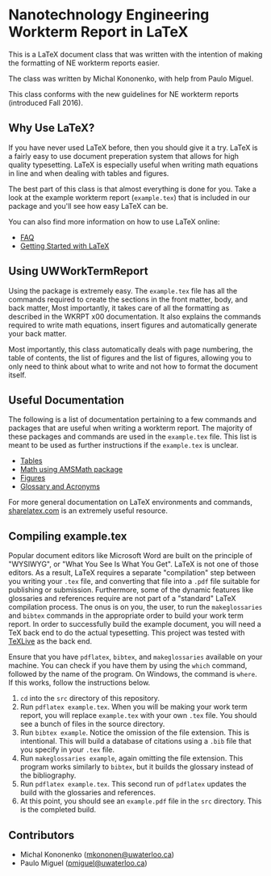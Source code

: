 # Nanotechnology Engineering Workterm Report in LaTeX

This is a LaTeX document class that was written with the intention of making the formatting of NE workterm reports easier.

The class was written by Michal Kononenko, with help from Paulo Miguel.

This class conforms with the new guidelines for NE workterm reports (introduced Fall 2016).

## Why Use LaTeX?

If you have never used LaTeX before, then you should give it a try. LaTeX is a fairly easy to use document preperation system that allows for high quality typesetting. LaTeX is especially useful when writing math equations in line and when dealing with tables and figures.

The best part of this class is that almost everything is done for you. Take a look at the example workterm report (```example.tex```) that is included in our package and you'll see how easy LaTeX can be.

You can also find more information on how to use LaTeX online:

* [FAQ][1]
* [Getting Started with LaTeX][2]

[1]: http://faq.tug.org
[2]: http://www.tug.org/begin.html

## Using UWWorkTermReport

Using the package is extremely easy. The ```example.tex``` file has all the commands required to create the sections in the front matter, body, and back matter, Most importantly, it takes care of all the formatting as described in the WKRPT x00 documentation. It also explains the commands required to write math equations, insert figures and automatically generate your back matter.

Most importantly, this class automatically deals with page numbering, the table of contents, the list of figures and the list of figures, allowing you to only need to think about what to write and not how to format the document itself.

## Useful Documentation

The following is a list of documentation pertaining to a few commands and packages that are useful when writing a workterm report. The majority of these packages and commands are used in the ```example.tex``` file. This list is meant to be used as further instructions if the ```example.tex``` is unclear.

* [Tables][3]
* [Math using AMSMath package][4]
* [Figures][5]
* [Glossary and Acronyms][6]

[3]: https://www.sharelatex.com/learn/Tables
[4]: http://bit.ly/1SOkDHR
[5]: https://www.sharelatex.com/learn/Positioning_of_Figures
[6]: https://www.sharelatex.com/learn/Glossaries

For more general documentation on LaTeX environments and commands, [sharelatex.com][7] is an extremely useful resource.

[7]: https://www.sharelatex.com/


## Compiling example.tex

Popular document editors like Microsoft Word are built on the principle of "WYSIWYG", or "What You See Is What You Get". LaTeX is not one of those editors. As a result, LaTeX requires a separate "compilation" step between you writing your ```.tex``` file, and converting that file into a ```.pdf``` file suitable for publishing or submission. Furthermore, some of the dynamic features like glossaries and references require are not part of a "standard" LaTeX compilation process. The onus is on you, the user, to run the ```makeglossaries``` and ```bibtex``` commands in the appropriate order to build your work term report.
In order to successfully build the example document, you will need a TeX back end to do the actual typesetting. This project was tested with [TeXLive][8] as the back end.

[8]: https://www.tug.org/texlive/

Ensure that you have ```pdflatex```, ```bibtex```, and ```makeglossaries``` available on your machine. You can check if you have them by using the ```which``` command, followed by the name of the program. On Windows, the command is ```where```. If this works, follow the instructions below.

1. ```cd``` into the ```src``` directory of this repository.
2. Run ```pdflatex example.tex```. When you will be making your work term report, you will replace ```example.tex``` with your own ```.tex``` file. You should see a bunch of files in the source directory.
3. Run ```bibtex example```. Notice the omission of the file extension. This is intentional. This will build a database of citations using a ```.bib``` file that you specify in your ```.tex``` file.
4. Run ```makeglossaries example```, again omitting the file extension. This program works similarly to ```bibtex```, but it builds the glossary instead of the bibliography.
5. Run ```pdflatex example.tex```. This second run of ```pdflatex``` updates the build with the glossaries and references.
6. At this point, you should see an ```example.pdf``` file in the ```src``` directory. This is the completed build.

## Contributors

* Michal Kononenko (mkononen@uwaterloo.ca)
* Paulo Miguel (pmiguel@uwaterloo.ca)
